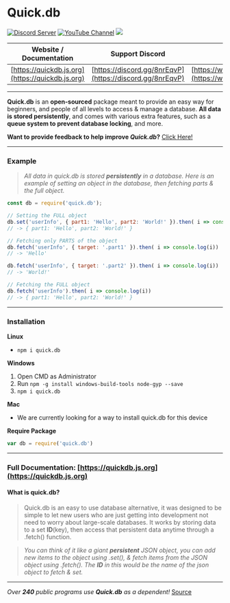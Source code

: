 

Quick.db 
========

<div>
    <p>
        <a href="https://discord.io/plexidev"><img src="https://discordapp.com/api/guilds/343572980351107077/embed.png" alt="Discord Server" /></a>
        <a href="http://www.youtube.com/subscription_center?add_user=TrueXPixels"><img src="https://img.shields.io/badge/Subscribe-YouTube-red.svg" alt="YouTube Channel" /></a>
        <a href="https://npm-stat.com/charts.html?package=quick.db"><img src="https://img.shields.io/badge/Downloads-15k+-brightgreen.svg"></a>
    </p>

| Website / Documentation | Support Discord | NPM Page |
| :---: | :---: | :---: |
| [https://quickdb.js.org](https://quickdb.js.org) | [https://discord.gg/8nrEqvP](https://discord.gg/8nrEqvP) | [https://www.npmjs.com/package/quick.db](https://www.npmjs.com/package/quick.db)

</div>

---

**Quick.db** is an **open-sourced** package meant to provide an easy way for beginners, and people of all levels to access & manage a database. **All data is stored persistently**, and comes with various extra features, such as a **queue system to prevent database locking**, and more.

**Want to provide feedback to help improve *Quick.db*?** [Click Here!](https://goo.gl/forms/KgjhQdWrztUfwHLB2)

---

### Example

> *All data in quick.db is stored **persistently** in a database. Here is an example of setting an object in the database, then fetching parts & the full object.*

```js
const db = require('quick.db');

// Setting the FULL object
db.set('userInfo', { part1: 'Hello', part2: 'World!' }).then( i => console.log(i))
// -> { part1: 'Hello', part2: 'World!' }

// Fetching only PARTS of the object
db.fetch('userInfo', { target: '.part1' }).then( i => console.log(i)) 
// -> 'Hello'

db.fetch('userInfo', { target: '.part2' }).then( i => console.log(i)) 
// -> 'World!'

// Fetching the FULL object
db.fetch('userInfo').then( i => console.log(i))
// -> { part1: 'Hello', part2: 'World!' }
```

---

### Installation

**Linux**
- `npm i quick.db`

**Windows**
1. Open CMD as Administrator
2. Run `npm -g install windows-build-tools node-gyp --save`
3. `npm i quick.db`

**Mac**
- We are currently looking for a way to install quick.db for this device

**Require Package**
```js
var db = require('quick.db')
```

---

### Full Documentation: [https://quickdb.js.org](https://quickdb.js.org)

#### What is quick.db?

> Quick.db is an easy to use database alternative, it was designed to be simple to let new users who are just getting into development not need to worry about large-scale databases.
It works by storing data to a set **ID**(key), then access that persistent data anytime through a .fetch() function.

> *You can think of it like a giant **persistent** JSON object, you can add new items to the object using .set(), & fetch items from the JSON object using .fetch(). The **ID** in this would be the name of the json object to fetch & set.*

---

*Over **240** public programs use **Quick.db** as a dependent!* [Source](https://github.com/TrueXPixels/quick.db/network/dependents)
